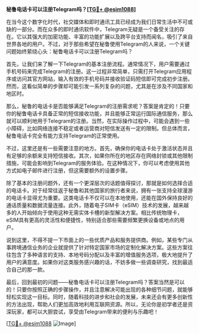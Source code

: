 **秘鲁电话卡可以注册Telegram吗？[[TG💪+ @esim1088](https://t.me/s/esim1088)]**

在当今这个数字化时代，社交媒体和即时通讯工具已经成为我们日常生活中不可或缺的一部分。而在众多的即时通讯软件中，Telegram无疑是一个备受关注的存在。它以其强大的加密功能、丰富的功能扩展以及跨平台支持而闻名，吸引了来自世界各地的用户。不过，对于那些希望在秘鲁使用Telegram的人来说，一个关键问题始终萦绕心头：秘鲁电话卡可以注册Telegram吗？

首先，让我们来了解一下Telegram的基本注册流程。通常情况下，用户需要通过手机号码来完成Telegram的注册。这一过程非常简单，只需打开Telegram应用程序或访问其官方网站，输入有效的手机号码并接收验证码短信即可完成初步注册。然而，这看似简单的步骤却可能引发一系列复杂的问题，尤其是在涉及不同国家和地区时。

那么，秘鲁的电话卡是否能够满足Telegram的注册需求呢？答案是肯定的！只要你的秘鲁电话卡具备正常的短信接收功能，并且能够正常运行国际通信服务，那么就可以顺利地用于Telegram的注册。当然，在实际操作过程中，可能会遇到一些小障碍，比如网络连接不稳定或者运营商对短信发送有一定的限制。但总体而言，秘鲁电话卡完全有能力支持Telegram的正常使用。

不过，这里还是有一些需要注意的地方。首先，确保你的电话卡处于激活状态并且有足够的余额来支持短信接收。其次，如果你所在的地区存在网络封锁或其他限制措施，可能会影响到Telegram的服务体验。在这种情况下，你可以考虑使用其他方式如电子邮件进行注册，但这需要额外的设置步骤。

除了基本的注册问题外，还有一个更深层次的话题值得探讨，那就是如何选择合适的电话卡。对于经常往返于秘鲁和其他国家的旅行者来说，拥有一张支持全球漫游的电话卡显得尤为重要。这类电话卡不仅可以在本地使用，还能在国外保持良好的通话质量和数据流量连接。此外，随着电子SIM卡（eSIM）技术的发展，越来越多的人开始倾向于使用这种无需实体卡槽的新型解决方案。相比传统物理卡，eSIM具有更高的灵活性和便捷性，特别适合那些需要频繁更换设备或地点的用户。

说到这里，不得不提一下市面上的一些优质产品和服务提供商。例如，某些专门从事跨境通信业务的企业就提供了针对特定国家市场的定制化解决方案。这些方案往往包含了多种语言的支持、本地号码分配以及丰富的增值服务选项，极大地提升了用户的满意度。如果你对这类服务感兴趣的话，不妨多做一些调查研究，找到最适合自己的那一款。

最后，回到最初的问题——秘鲁电话卡可以注册Telegram吗？答案当然是可以的！只要你按照正确的步骤操作，并且注意解决可能出现的各种细节问题，就能够轻松实现这一目标。同时，随着科技的进步和社会的发展，未来还会有更多创新性的方法出现，帮助人们更加高效地利用互联网资源。所以，无论你是初学者还是资深玩家，都可以大胆尝试，享受由Telegram带来的便利与乐趣吧！

[[TG💪+ @esim1088](https://t.me/s/esim1088) ![Image](https://i.postimg.cc/4NQfJmqS/Snipaste-2025-05-13-00-14-12.png)]
